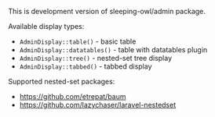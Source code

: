 This is development version of sleeping-owl/admin package.

Available display types:

- `AdminDisplay::table()` - basic table
- `AdminDisplay::datatables()` - table with datatables plugin
- `AdminDisplay::tree()` - nested-set tree display
- `AdminDisplay::tabbed()` - tabbed display

Supported nested-set packages:

- https://github.com/etrepat/baum
- https://github.com/lazychaser/laravel-nestedset